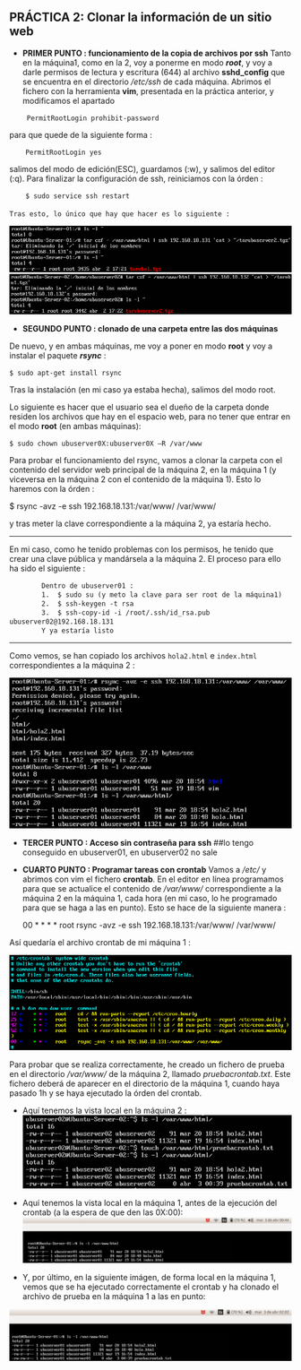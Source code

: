 ##  PRÁCTICA 2: Clonar la información de un sitio web

 * **PRIMER PUNTO : funcionamiento de la copia de archivos por ssh** 
 Tanto en la máquina1, como en la 2, voy a ponerme en modo _**root**_, y voy a darle permisos de lectura y escritura (644) al archivo **sshd_config** que se encuentra en el directorio _/etc/ssh_ de cada máquina.
 Abrimos el fichero con la herramienta **vim**, presentada en la práctica anterior, y modificamos el apartado 
 
 		PermitRootLogin prohibit-password 
 para que quede de la siguiente forma :
 		
 		PermitRootLogin yes
 salimos del modo de edición(ESC), guardamos (:w), y salimos del editor (:q). Para finalizar la configuración de ssh, reiniciamos con la órden :
 
 		$ sudo service ssh restart
 
	Tras esto, lo único que hay que hacer es lo siguiente : 
![](https://github.com/Jesus715/SWAP_2017-2018/blob/master/P2/tarde1a2.png) 
![](https://github.com/Jesus715/SWAP_2017-2018/blob/master/P2/tarde2a1.png) 
	
* **SEGUNDO PUNTO : clonado de una carpeta entre las dos máquinas** 

De nuevo, y en ambas máquinas, me voy a poner en modo **root** y voy a instalar el paquete _**rsync**_ :

	$ sudo apt-get install rsync 
	
Tras la instalación (en mi caso ya estaba hecha), salimos del modo root.

Lo siguiente es hacer que el usuario sea el dueño de la carpeta donde residen los archivos que hay en el espacio web, para no tener que entrar en el modo **root** (en ambas máquinas):

	$ sudo chown ubuserver0X:ubuserver0X –R /var/www

Para probar el funcionamiento del rsync, vamos a clonar la carpeta con el contenido del servidor web principal de la máquina 2, en la máquina 1 (y viceversa en la máquina 2 con el contenido de la máquina 1). Esto lo haremos con la órden :

$ rsync -avz -e ssh 192.168.18.131:/var/www/ /var/www/

y tras meter la clave correspondiente a la máquina 2, ya estaría hecho.
___
En mi caso, como he tenido problemas con los permisos, he tenido que crear una clave pública y mandársela a la máquina 2. El proceso para ello ha sido el siguiente :

			Dentro de ubuserver01 : 
			1.  $ sudo su (y meto la clave para ser root de la máquina1)
			2.  $ ssh-keygen -t rsa
			3.  $ ssh-copy-id -i /root/.ssh/id_rsa.pub ubuserver02@192.168.18.131
			Y ya estaría listo
___
Como vemos, se han copiado los archivos `hola2.html` e `index.html` correspondientes a la máquina 2 :

![](https://github.com/Jesus715/SWAP_2017-2018/blob/master/P2/rsyncde2en1.png) 


* **TERCER PUNTO : Acceso sin contraseña para ssh** 
##lo tengo conseguido en ubuserver01, en ubuserver02 no sale

* **CUARTO PUNTO : Programar tareas con crontab** 
Vamos a _/etc/_ y abrimos con vim el fichero **crontab**.
En el editor en línea programamos para que se actualice el contenido de _/var/www/_ correspondiente a la máquina 2 en la máquina 1, cada hora (en mi caso, lo he programado para que se haga a las en punto). 
Esto se hace de la siguiente manera : 

	00 *		* * *	root		rsync -avz -e ssh 192.168.18.131:/var/www/ /var/www/
	
Así quedaría el archivo crontab de mi máquina 1 :

![](https://github.com/Jesus715/SWAP_2017-2018/blob/master/P2/crontab.png) 

Para probar que se realiza correctamente, he creado un fichero de prueba en el directorio _/var/www/_ de la máquina 2, llamado _pruebacrontab.txt_. Este fichero deberá de aparecer en el directorio de la máquina 1, cuando haya pasado 1h y se haya ejecutado la órden del crontab. 

- Aquí tenemos la vista local en la máquina 2 : 
![](https://github.com/Jesus715/SWAP_2017-2018/blob/master/P2/pruebacrontab.png) 

- Aquí tenemos la vista local en la máquina 1, antes de la ejecución del crontab (a la espera de que den las 0X:00): 
![](https://github.com/Jesus715/SWAP_2017-2018/blob/master/P2/pruebamaquina1-1.png) 

- Y, por último, en la siguiente imágen, de forma local en la máquina 1, vemos que se ha ejecutado correctamente el crontab y ha clonado el archivo de prueba en la máquina 1 a las en punto:
 
![](https://github.com/Jesus715/SWAP_2017-2018/blob/master/P2/pruebamaquina1-2.png) 

